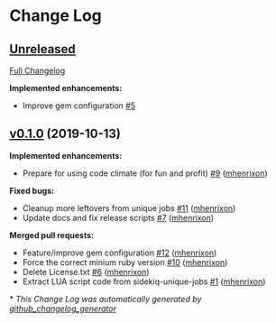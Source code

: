 # Change Log

## [Unreleased](https://github.com/brpoplpush/brpoplpush-redis_script/tree/HEAD)

[Full Changelog](https://github.com/brpoplpush/brpoplpush-redis_script/compare/v0.1.0...HEAD)

**Implemented enhancements:**

- Improve gem configuration [\#5](https://github.com/brpoplpush/brpoplpush-redis_script/issues/5)

## [v0.1.0](https://github.com/brpoplpush/brpoplpush-redis_script/tree/v0.1.0) (2019-10-13)
**Implemented enhancements:**

- Prepare for using code climate \(for fun and profit\) [\#9](https://github.com/brpoplpush/brpoplpush-redis_script/pull/9) ([mhenrixon](https://github.com/mhenrixon))

**Fixed bugs:**

- Cleanup more leftovers from unique jobs [\#11](https://github.com/brpoplpush/brpoplpush-redis_script/pull/11) ([mhenrixon](https://github.com/mhenrixon))
- Update docs and fix release scripts [\#7](https://github.com/brpoplpush/brpoplpush-redis_script/pull/7) ([mhenrixon](https://github.com/mhenrixon))

**Merged pull requests:**

- Feature/improve gem configuration [\#12](https://github.com/brpoplpush/brpoplpush-redis_script/pull/12) ([mhenrixon](https://github.com/mhenrixon))
- Force the correct minium ruby version [\#10](https://github.com/brpoplpush/brpoplpush-redis_script/pull/10) ([mhenrixon](https://github.com/mhenrixon))
- Delete License.txt [\#6](https://github.com/brpoplpush/brpoplpush-redis_script/pull/6) ([mhenrixon](https://github.com/mhenrixon))
- Extract LUA script code from sidekiq-unique-jobs [\#1](https://github.com/brpoplpush/brpoplpush-redis_script/pull/1) ([mhenrixon](https://github.com/mhenrixon))



\* *This Change Log was automatically generated by [github_changelog_generator](https://github.com/skywinder/Github-Changelog-Generator)*